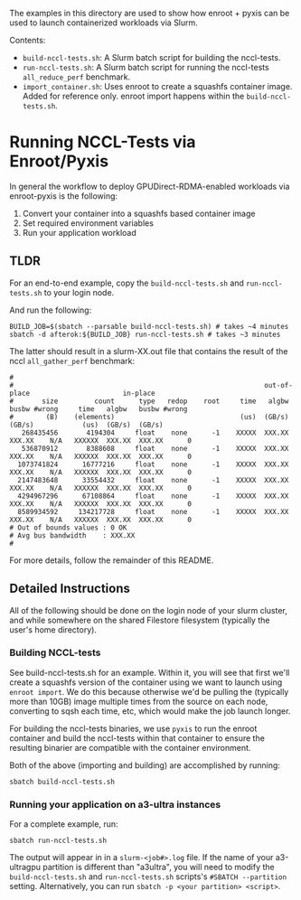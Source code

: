 The examples in this directory are used to show how enroot + pyxis can be used
to launch containerized workloads via Slurm.

Contents:

* `build-nccl-tests.sh`: A Slurm batch script for building the nccl-tests.
* `run-nccl-tests.sh`: A Slurm batch script for running the nccl-tests
  `all_reduce_perf` benchmark.
* `import_container.sh`: Uses enroot to create a squashfs container image. Added
  for reference only. enroot import happens within the `build-nccl-tests.sh`.

# Running NCCL-Tests via Enroot/Pyxis

In general the workflow to deploy GPUDirect-RDMA-enabled workloads via enroot-pyxis is
the following:

1. Convert your container into a squashfs based container image
2. Set required environment variables
3. Run your application workload

## TLDR

For an end-to-end example, copy the `build-nccl-tests.sh` and
`run-nccl-tests.sh` to your login node.

And run the following:

```text
BUILD_JOB=$(sbatch --parsable build-nccl-tests.sh) # takes ~4 minutes
sbatch -d afterok:${BUILD_JOB} run-nccl-tests.sh # takes ~3 minutes
```

The latter should result in a slurm-XX.out file that contains the result of the nccl
`all_gather_perf` benchmark:

```text
#
#                                                              out-of-place                       in-place
#       size         count      type   redop    root     time   algbw   busbw #wrong     time   algbw   busbw #wrong
#        (B)    (elements)                               (us)  (GB/s)  (GB/s)            (us)  (GB/s)  (GB/s)
   268435456       4194304     float    none      -1    XXXXX  XXX.XX  XXX.XX    N/A   XXXXXX  XXX.XX  XXX.XX      0
   536870912       8388608     float    none      -1    XXXXX  XXX.XX  XXX.XX    N/A   XXXXXX  XXX.XX  XXX.XX      0
  1073741824      16777216     float    none      -1    XXXXX  XXX.XX  XXX.XX    N/A   XXXXXX  XXX.XX  XXX.XX      0
  2147483648      33554432     float    none      -1    XXXXX  XXX.XX  XXX.XX    N/A   XXXXXX  XXX.XX  XXX.XX      0
  4294967296      67108864     float    none      -1    XXXXX  XXX.XX  XXX.XX    N/A   XXXXXX  XXX.XX  XXX.XX      0
  8589934592     134217728     float    none      -1    XXXXX  XXX.XX  XXX.XX    N/A   XXXXXX  XXX.XX  XXX.XX      0
# Out of bounds values : 0 OK
# Avg bus bandwidth    : XXX.XX
#
```

For more details, follow the remainder of this README.

## Detailed Instructions

All of the following should be done on the login node of your slurm cluster,
and while somewhere on the shared Filestore filesystem (typically the user's
home directory).

### Building NCCL-tests

See build-nccl-tests.sh for an example. Within it, you will see that first we'll
create a squashfs version of the container using we want to launch using `enroot
import`. We do this because otherwise we'd be pulling the (typically more than
10GB) image multiple times from the source on each node, converting to sqsh each
time, etc, which would make the job launch longer.

For building the nccl-tests binaries, we use `pyxis` to run the enroot container
and build the nccl-tests within that container to ensure the resulting binarier
are compatible with the container environment.

Both of the above (importing and building) are accomplished by running:

```text
sbatch build-nccl-tests.sh
```

### Running your application on a3-ultra instances

For a complete example, run:

```text
sbatch run-nccl-tests.sh
```

The output will appear in in a `slurm-<job#>.log` file. If the name of your a3-ultragpu
partition is different than "a3ultra", you will need to modify the `build-nccl-tests.sh`
and `run-nccl-tests.sh` scripts's  `#SBATCH --partition` setting. Alternatively, you
can run `sbatch -p <your partition> <script>`.
